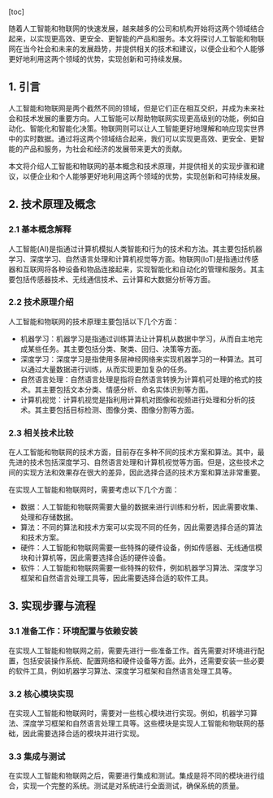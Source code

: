 
[toc]                    
                
                
随着人工智能和物联网的快速发展，越来越多的公司和机构开始将这两个领域结合起来，以实现更高效、更安全、更智能的产品和服务。本文将探讨人工智能和物联网在当今社会和未来的发展趋势，并提供相关的技术和建议，以便企业和个人能够更好地利用这两个领域的优势，实现创新和可持续发展。

## 1. 引言

人工智能和物联网是两个截然不同的领域，但是它们正在相互交织，并成为未来社会和技术发展的重要方向。人工智能可以帮助物联网实现更高级别的功能，例如自动化、智能化和智能化决策。物联网则可以让人工智能更好地理解和响应现实世界中的实时数据。通过将这两个领域结合起来，我们可以实现更高效、更安全、更智能的产品和服务，为社会和经济的发展带来更大的贡献。

本文将介绍人工智能和物联网的基本概念和技术原理，并提供相关的实现步骤和建议，以便企业和个人能够更好地利用这两个领域的优势，实现创新和可持续发展。

## 2. 技术原理及概念

### 2.1 基本概念解释

人工智能(AI)是指通过计算机模拟人类智能和行为的技术和方法。其主要包括机器学习、深度学习、自然语言处理和计算机视觉等方面。物联网(IoT)是指通过传感器和互联网将各种设备和物品连接起来，实现智能化和自动化的管理和服务。其主要包括传感器技术、无线通信技术、云计算和大数据分析等方面。

### 2.2 技术原理介绍

人工智能和物联网的技术原理主要包括以下几个方面：

- 机器学习：机器学习是指通过训练算法让计算机从数据中学习，从而自主地完成某些任务。其主要包括分类、聚类、回归、决策等方面。
- 深度学习：深度学习是指使用多层神经网络来实现机器学习的一种算法。其可以通过大量数据进行训练，从而实现更加复杂的任务。
- 自然语言处理：自然语言处理是指将自然语言转换为计算机可处理的格式的技术。其主要包括文本分类、情感分析、命名实体识别等方面。
- 计算机视觉：计算机视觉是指利用计算机对图像和视频进行处理和分析的技术。其主要包括目标检测、图像分类、图像分割等方面。

### 2.3 相关技术比较

在人工智能和物联网的技术方面，目前存在多种不同的技术方案和算法。其中，最先进的技术包括深度学习、自然语言处理和计算机视觉等方面。但是，这些技术之间的实现方法和效果存在很大的差异，因此选择合适的技术方案和算法非常重要。

在实现人工智能和物联网时，需要考虑以下几个方面：

- 数据：人工智能和物联网需要大量的数据来进行训练和分析，因此需要收集、处理和存储数据。
- 算法：不同的算法和技术方案可以实现不同的任务，因此需要选择合适的算法和技术方案。
- 硬件：人工智能和物联网需要一些特殊的硬件设备，例如传感器、无线通信模块和计算机等，因此需要选择合适的硬件设备。
- 软件：人工智能和物联网需要一些特殊的软件，例如机器学习算法、深度学习框架和自然语言处理工具等，因此需要选择合适的软件工具。

## 3. 实现步骤与流程

### 3.1 准备工作：环境配置与依赖安装

在实现人工智能和物联网之前，需要先进行一些准备工作。首先需要对环境进行配置，包括安装操作系统、配置网络和硬件设备等方面。此外，还需要安装一些必要的软件工具，例如机器学习算法、深度学习框架和自然语言处理工具等。

### 3.2 核心模块实现

在实现人工智能和物联网时，需要对一些核心模块进行实现。例如，机器学习算法、深度学习框架和自然语言处理工具等。这些模块是实现人工智能和物联网的基础，因此需要选择合适的模块并进行实现。

### 3.3 集成与测试

在实现人工智能和物联网之后，需要进行集成和测试。集成是将不同的模块进行组合，实现一个完整的系统。测试是对系统进行全面测试，确保系统的质量。


